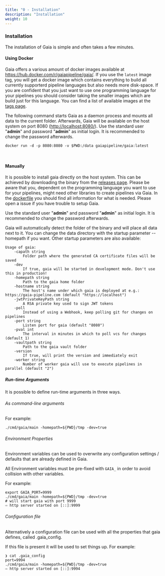 ```yaml
---
title: "0 - Installation"
description: "Installation"
weight: 10
---
```


### Installation

The installation of Gaia is simple and often takes a few minutes.

#### Using Docker

Gaia offers a various amount of docker images available at <a href="https://hub.docker.com/r/gaiapipeline/gaia/" target="_blank">https://hub.docker.com/r/gaiapipeline/gaia/</a>. If you use the `latest` image tag, you will get a docker image which contains everything to build all currently supporterd pipeline languages but also needs more disk-space.
If you are confident that you just want to use one programming language for your pipelines you should consider taking the smaller images which are build just for this language. You can find a list of available images at the <a href="https://hub.docker.com/r/gaiapipeline/gaia/tags/" target="_blank">tags page</a>.

The following command starts Gaia as a daemon process and mounts all data to the current folder. Afterwards,
Gaia will be available on the host system on port 8080 (<a href="http://localhost:8080/" target="_blank">http://localhost:8080/</a>). 
Use the standard user "**admin**" and password "**admin**" as initial login. It is recommended to change the password afterwards.

    docker run -d -p 8080:8080 -v $PWD:/data gaiapipeline/gaia:latest

<br/>

#### Manually

It is possible to install gaia directly on the host system. This can be achieved by downloading the binary from the <a href="https://github.com/gaia-pipeline/gaia/releases" target="_blank">releases page</a>.
Please be aware that you, dependent on the programming language you want to use for your pipelines, might need other libraries to create pipelines via Gaia. In the <a href="https://github.com/gaia-pipeline/gaia/tree/master/docker" target="_blank">dockerfile</a> you should find all information for what is needed. Please open a issue if you have trouble to setup Gaia.

Use the standard user "**admin**" and password "**admin**" as initial login. It is recommended to change the password afterwards.

Gaia will automatically detect the folder of the binary and will place all data next to it.
You can change the data directory with the startup parameter --homepath if you want.
Other startup parameters are also available:

    Usage of gaia:
        -capath string
    	    Folder path where the generated CA certificate files will be saved
        -dev
    	    If true, gaia will be started in development mode. Don't use this in production!
        -homepath string
    	    Path to the gaia home folder
        -hostname string
    	    The host's name under which gaia is deployed at e.g.: https://gaia-pipeline.com (default "https://localhost")
        -jwtPrivateKeyPath string
    	    A RSA private key used to sign JWT tokens
        -poll
    	    Instead of using a Webhook, keep polling git for changes on pipelines
        -port string
    	    Listen port for gaia (default "8080")
        -pval int
    	    The interval in minutes in which to poll vcs for changes (default 1)
        -vaultpath string
    	    Path to the gaia vault folder
        -version
    	    If true, will print the version and immediately exit
        -worker string
    	    Number of worker gaia will use to execute pipelines in parallel (default "2")

##### Run-time Arguments

It is possible to define run-time arguments in three ways.

###### As command-line arguments

For example:

    ./cmd/gaia/main -homepath=${PWD}/tmp -dev=true

###### Environment Properties

Environment variables can be used to overwrite any configuration settings / defaults that are already defined in Gaia.

All Environment variables must be pre-fixed with `GAIA_` in order to avoid collision with other variables.

For example:

    export GAIA_PORT=9999
    ./cmd/gaia/main -homepath=${PWD}/tmp -dev=true
    # will start gaia with port 9999
    ⇨ http server started on [::]:9999

###### Configuration file

Alternatively a configuration file can be used with all the properties that gaia defines, called .gaia_config.

If this file is present it will be used to set things up. For example:

    ❯ cat .gaia_config
    port=9994
    ./cmd/gaia/main -homepath=${PWD}/tmp -dev=true
    ⇨ http server started on [::]:9994
